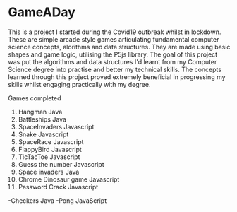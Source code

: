 # GameADay
This is a project I started during the Covid19 outbreak whilst in lockdown. These are simple arcade style games articulating fundamental computer science concepts, alorithms and data structures. They are made using basic shapes and game logic, utilising the P5js library. The goal of this project was put the algorithms and data structures I'd learnt from my Computer Science degree into practise and better my technical skills. The concepts learned through this project proved extremely beneficial in progressing my skills whilst engaging practically with my degree.

Games completed
1) Hangman Java
2) Battleships Java
3) SpaceInvaders Javascript
4) Snake Javascript
5) SpaceRace Javascript
6) FlappyBird Javascript
7) TicTacToe Javascript
8) Guess the number Javascript
9) Space invaders Java
10) Chrome Dinosaur game Javascript
11) Password Crack Javascript


-Checkers Java
-Pong JavaScript

